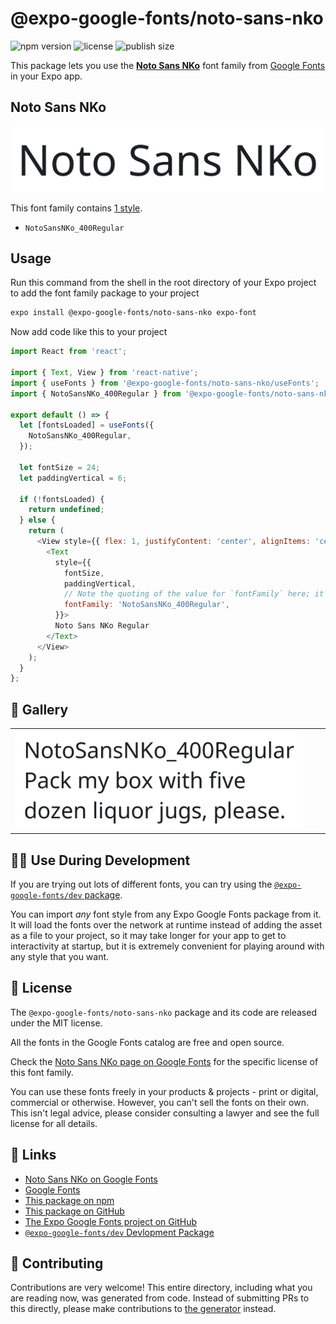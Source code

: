 # @expo-google-fonts/noto-sans-nko

![npm version](https://flat.badgen.net/npm/v/@expo-google-fonts/noto-sans-nko)
![license](https://flat.badgen.net/github/license/expo/google-fonts)
![publish size](https://flat.badgen.net/packagephobia/install/@expo-google-fonts/noto-sans-nko)

This package lets you use the [**Noto Sans NKo**](https://fonts.google.com/specimen/Noto+Sans+NKo) font family from [Google Fonts](https://fonts.google.com/) in your Expo app.

## Noto Sans NKo

![Noto Sans NKo](./font-family.png)

This font family contains [1 style](#-gallery).

- `NotoSansNKo_400Regular`

## Usage

Run this command from the shell in the root directory of your Expo project to add the font family package to your project
```sh
expo install @expo-google-fonts/noto-sans-nko expo-font
```

Now add code like this to your project
```js
import React from 'react';

import { Text, View } from 'react-native';
import { useFonts } from '@expo-google-fonts/noto-sans-nko/useFonts';
import { NotoSansNKo_400Regular } from '@expo-google-fonts/noto-sans-nko/400Regular';

export default () => {
  let [fontsLoaded] = useFonts({
    NotoSansNKo_400Regular,
  });

  let fontSize = 24;
  let paddingVertical = 6;

  if (!fontsLoaded) {
    return undefined;
  } else {
    return (
      <View style={{ flex: 1, justifyContent: 'center', alignItems: 'center' }}>
        <Text
          style={{
            fontSize,
            paddingVertical,
            // Note the quoting of the value for `fontFamily` here; it expects a string!
            fontFamily: 'NotoSansNKo_400Regular',
          }}>
          Noto Sans NKo Regular
        </Text>
      </View>
    );
  }
};

```

## 🔡 Gallery


||||
|-|-|-|
|![NotoSansNKo_400Regular](.//400Regular/NotoSansNKo_400Regular.ttf.png)||||


## 👩‍💻 Use During Development

If you are trying out lots of different fonts, you can try using the [`@expo-google-fonts/dev` package](https://github.com/freeboub/google-fonts/tree/master/font-packages/dev#readme).

You can import *any* font style from any Expo Google Fonts package from it. It will load the fonts
over the network at runtime instead of adding the asset as a file to your project, so it may take longer
for your app to get to interactivity at startup, but it is extremely convenient
for playing around with any style that you want.

## 📖 License

The `@expo-google-fonts/noto-sans-nko` package and its code are released under the MIT license.

All the fonts in the Google Fonts catalog are free and open source.

Check the [Noto Sans NKo page on Google Fonts](https://fonts.google.com/specimen/Noto+Sans+NKo) for the specific license of this font family.

You can use these fonts freely in your products & projects - print or digital, commercial or otherwise. However, you can't sell the fonts on their own. This isn't legal advice, please consider consulting a lawyer and see the full license for all details.

## 🔗 Links

- [Noto Sans NKo on Google Fonts](https://fonts.google.com/specimen/Noto+Sans+NKo)
- [Google Fonts](https://fonts.google.com/)
- [This package on npm](https://www.npmjs.com/package/@expo-google-fonts/noto-sans-nko)
- [This package on GitHub](https://github.com/freeboub/google-fonts/tree/master/font-packages/noto-sans-nko)
- [The Expo Google Fonts project on GitHub](https://github.com/freeboub/google-fonts)
- [`@expo-google-fonts/dev` Devlopment Package](https://github.com/freeboub/google-fonts/tree/master/font-packages/dev)

## 🤝 Contributing

Contributions are very welcome! This entire directory, including what you are reading now, was generated from code. Instead of submitting PRs to this directly, please make contributions to [the generator](https://github.com/freeboub/google-fonts/tree/master/packages/generator) instead.
